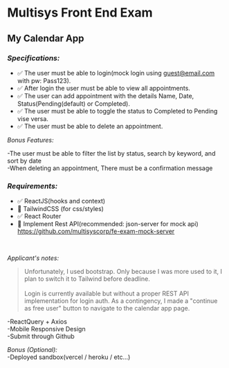 # Multisys Front End Exam
## My Calendar App

  
### *Specifications:*  
  
- ✅ The user must be able to login(mock login using guest@email.com with pw: Pass123).  
- ✅ After login the user must be able to view all appointments.  
- ✅ The user can add appointment with the details Name, Date, Status(Pending(default) or Completed).  
- ✅ The user must be able to toggle the status to Completed to Pending vise versa.  
- ✅ The user must be able to delete an appointment.  
  
*Bonus Features:*  
  
-The user must be able to filter the list by status, search by keyword, and sort by date  
-When deleting an appointment, There must be a confirmation message  
  
### *Requirements:*  
- ✅ ReactJS(hooks and context)  
- 🔲 TailwindCSS (for css/styles)  
- ✅ React Router  
- 🔲 Implement Rest API(recommended: json-server for mock api)  
https://github.com/multisyscorp/fe-exam-mock-server  

<br />  

*Applicant's notes:*
> Unfortunately, I used bootstrap. Only because I was more used to it, I plan to switch it to Tailwind before deadline.<br /><br />
> Login is currently available but without a proper REST API implementation for login auth. As a contingency, I made a "continue as free user" button to navigate to the calendar app page.

  
-ReactQuery + Axios  
-Mobile Responsive Design  
-Submit through Github  

*Bonus (Optional):*  
-Deployed sandbox(vercel / heroku / etc...)  
